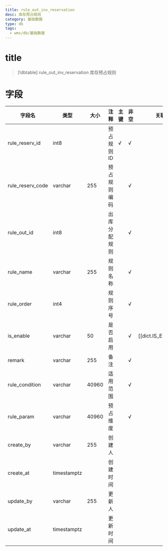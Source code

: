 ```yaml
---
title: rule_out_inv_reservation
desc: 库存预占规则
category: 基础数据
type: db
tags:
  - wms/db/基础数据
---
```


# title
>[!dbtable] rule_out_inv_reservation
> 库存预占规则

# 字段
| 字段名 | 类型 | 大小 | 注释 | 主键 | 非空 | 关联 |
| --- | --- | --- | --- | --- | --- | --- |
| rule_reserv_id | int8 |  | 预占规则ID | √ | √ |  |
| rule_reserv_code | varchar | 255 | 预占规则编码 |  | √ |  |
| rule_out_id | int8 |  | 出库分配规则 |  | √ |  |
| rule_name | varchar | 255 | 规则名称 |  | √ |  |
| rule_order | int4 |  | 规则序号 |  | √ |  |
| is_enable | varchar | 50 | 是否启用 |  | √ | [[dict.IS_ENABLE]] |
| remark | varchar | 255 | 备注 |  | √ |  |
| rule_condition | varchar | 40960 | 适用范围 |  | √ |  |
| rule_param | varchar | 40960 | 预占维度 |  | √ |  |
| create_by | varchar | 255 | 创建人 |  |  |  |
| create_at | timestamptz |  | 创建时间 |  |  |  |
| update_by | varchar | 255 | 更新人 |  |  |  |
| update_at | timestamptz |  | 更新时间 |  |  |  |

